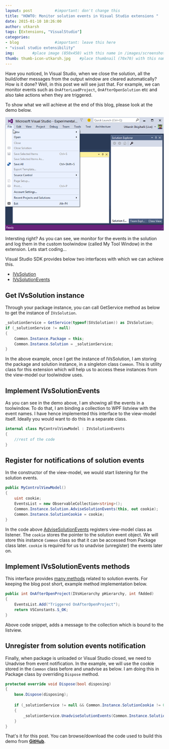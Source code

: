 ```yaml
---
layout: post          #important: don't change this
title: "HOWTO: Monitor solution events in Visual Studio extensions "
date: 2015-01-10 10:26:00 
author: utkarsh
tags: [Extensions, "VisualStudio"]
categories:
- blog                #important: leave this here
- "visual studio extensibility"
img:        #place image (850x450) with this name in /images/screenshots
thumb: thumb-icon-utkarsh.jpg    #place thumbnail (70x70) with this name in /images/screenshotsthumbs/
---
```


Have you noticed, In Visual Studio, when we close the solution, all the build/other messages from the output window are cleared automatically?  How is it done? Well, in this post we will see just that. For example, we can monitor events such as `OnAfterLoadProject`, `OnAfterOpenSolution` etc and also take actions when they are triggered. 
<!--more-->
To show what we will achieve at the end of this blog, please look at the demo below.
 
![Solution Events](/images/screenshots/utkarsh/2014-01-10-solutionevents.gif)

Intersting right? As you can see, we monitor for the events in the solution and log them in the custom toolwindow (called My Tool Window) in the extension. Lets start coding... 

Visual Studio SDK provides below two interfaces with which we can achieve this.

- [IVsSolution](http://msdn.microsoft.com/en-us/library/microsoft.visualstudio.shell.interop.ivssolution.aspx) 
- [IVsSolutionEvents](http://msdn.microsoft.com/en-us/library/microsoft.visualstudio.shell.interop.ivssolutionevents.aspx)

## Get IVsSolution instance ##

Through your package instance, you can call GetService method as below to get the instance of `IVsSolution`. 

```csharp
_solutionService = GetService(typeof(SVsSolution)) as IVsSolution;
if (_solutionService != null)
{
    Common.Instance.Package = this;
    Common.Instance.Solution = _solutionService;
}
```

In the above example, once I get the instance of IVsSolution, I am storing the package and solution instance, in a singleton class `Common`. This is utility class for this extension which will help us to access these instances from the view-model our toolwindow uses.

## Implement IVsSolutionEvents ##
As you can see in the demo above, I am showing all the events in a toolwindow. To do that, I am binding a collection to WPF listview with the event names. I have hence implemented this interface to the view-model itself. Ideally you would want to do this in a separate class.

```csharp
internal class MyControlViewModel : IVsSolutionEvents
{
	//rest of the code
}
```

## Register for notifications of solution events ##
In the constructor of the view-model, we would start listening for the solution events.

```csharp
public MyControlViewModel()
{
    uint cookie;
    EventsList = new ObservableCollection<string>();
    Common.Instance.Solution.AdviseSolutionEvents(this, out cookie);
    Common.Instance.SolutionCookie = cookie;
}
```

In the code above [AdviseSolutionEvents](http://msdn.microsoft.com/en-us/library/microsoft.visualstudio.shell.interop.ivssolution.advisesolutionevents.aspx) registers view-model class as listener. The `cookie` stores the pointer to the solution event object. We will store this instance `Common` class so that it can be accessed from Package class later. `cookie` is required for us to unadvise (unregister) the events later on.

## Implement IVsSolutionEvents methods ##

This interface provides [many methods](http://msdn.microsoft.com/en-us/library/microsoft.visualstudio.shell.interop.ivssolutionevents_methods.aspx) related to solution events. For keeping the blog post short, example method implementation below.

```csharp
public int OnAfterOpenProject(IVsHierarchy pHierarchy, int fAdded)
{
    EventsList.Add("Triggered OnAfterOpenProject");
    return VSConstants.S_OK;
}
```

Above code snippet, adds a message to the collection which is bound to the listview.

## Unregister from solution events notification ##
Finally, when package is unloaded or Visual Studio closed, we need to Unadvise from event notification. In the example, we will use the cookie stored in the `Common` class before and unadvise as below. I am doing this in Package class by overriding `Dispose` method.

```csharp
protected override void Dispose(bool disposing)
{
    base.Dispose(disposing);

    if (_solutionService != null && Common.Instance.SolutionCookie != 0)
    {
        _solutionService.UnadviseSolutionEvents(Common.Instance.SolutionCookie);
    }
}
```

That's it for this post. You can browse/download the code used to build this demo from [**GitHub**](https://github.com/onlyutkarsh/SolutionEventsMonitor/).